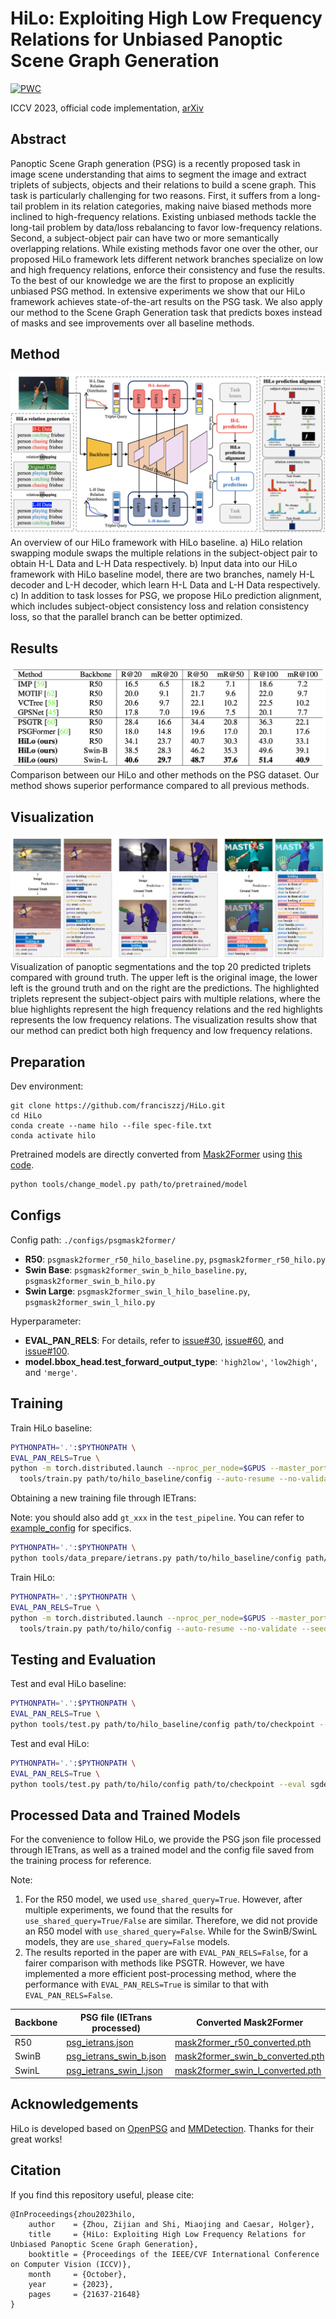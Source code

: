 # HiLo: Exploiting High Low Frequency Relations for Unbiased Panoptic Scene Graph Generation

[![PWC](https://img.shields.io/endpoint.svg?url=https://paperswithcode.com/badge/hilo-exploiting-high-low-frequency-relations/panoptic-scene-graph-generation-on-psg)](https://paperswithcode.com/sota/panoptic-scene-graph-generation-on-psg?p=hilo-exploiting-high-low-frequency-relations)

ICCV 2023, official code implementation, [arXiv](https://arxiv.org/abs/2303.15994)

## Abstract
Panoptic Scene Graph generation (PSG) is a recently proposed task in image scene understanding that aims to segment the image and extract triplets of subjects, objects and their relations to build a scene graph.
This task is particularly challenging for two reasons. 
First, it suffers from a long-tail problem in its relation categories, making naive biased methods more inclined to high-frequency relations.
Existing unbiased methods tackle the long-tail problem by data/loss rebalancing to favor low-frequency relations.
Second, a subject-object pair can have two or more semantically overlapping relations.
While existing methods favor one over the other, our proposed HiLo framework lets different network branches specialize on low and high frequency relations, enforce their consistency and fuse the results.
To the best of our knowledge we are the first to propose an explicitly unbiased PSG method.
In extensive experiments we show that our HiLo framework achieves state-of-the-art results on the PSG task. We also apply our method to the Scene Graph Generation task that predicts boxes instead of masks and see improvements over all baseline methods.

## Method
![hilo_overview](assets/hilo_overview.png)
An overview of our HiLo framework with HiLo baseline.
a) HiLo relation swapping module swaps the multiple relations in the subject-object pair to obtain H-L Data and L-H Data respectively.
b) Input data into our HiLo framework with HiLo baseline model, there are two branches, namely H-L decoder and L-H decoder, which learn H-L Data and L-H Data respectively.
c) In addition to task losses for PSG, we propose HiLo prediction alignment, which includes subject-object consistency loss and relation consistency loss, so that the parallel branch can be better optimized.

## Results
![hilo_results](assets/hilo_results.png)
Comparison between our HiLo and other methods on the PSG dataset. Our method shows superior performance compared to all previous methods.

## Visualization
![visual_results](assets/visual_results.png)
Visualization of panoptic segmentations and the top 20 predicted triplets compared with ground truth. The upper left is the original image, the lower left is the ground truth and on the right are the predictions. The highlighted triplets represent the subject-object pairs with multiple relations, where the blue highlights represent the high frequency relations and the red highlights represents the low frequency relations. The visualization results show that our method can predict both high frequency and low frequency relations.

## Preparation

Dev environment:
```
git clone https://github.com/franciszzj/HiLo.git
cd HiLo
conda create --name hilo --file spec-file.txt
conda activate hilo
```

Pretrained models are directly converted from [Mask2Former](https://github.com/open-mmlab/mmdetection/tree/main/configs/mask2former) using [this code](./tools/change_model.py).
```.bash
python tools/change_model.py path/to/pretrained/model
```

## Configs
Config path: `./configs/psgmask2former/`
- **R50**: `psgmask2former_r50_hilo_baseline.py`, `psgmask2former_r50_hilo.py`
- **Swin Base**: `psgmask2former_swin_b_hilo_baseline.py`, `psgmask2former_swin_b_hilo.py`
- **Swin Large**: `psgmask2former_swin_l_hilo_baseline.py`, `psgmask2former_swin_l_hilo.py`

Hyperparameter:

- **EVAL_PAN_RELS**: For details, refer to [issue#30](https://github.com/Jingkang50/OpenPSG/issues/30), [issue#60](https://github.com/Jingkang50/OpenPSG/issues/60), and [issue#100](https://github.com/Jingkang50/OpenPSG/issues/100).
- **model.bbox_head.test_forward_output_type**: `'high2low'`, `'low2high'`, and `'merge'`.

## Training
Train HiLo baseline:
```.bash
PYTHONPATH='.':$PYTHONPATH \
EVAL_PAN_RELS=True \
python -m torch.distributed.launch --nproc_per_node=$GPUS --master_port=$PORT \
  tools/train.py path/to/hilo_baseline/config --auto-resume --no-validate --seed 666 --launcher pytorch
```

Obtaining a new training file through IETrans:

Note: you should also add `gt_xxx` in the `test_pipeline`. You can refer to [example_config](https://github.com/franciszzj/HiLo/blob/main/configs/psgmask2former/psgmask2former_r50_add_label_at_test.py#L185) for specifics.
```.bash
PYTHONPATH='.':$PYTHONPATH \
python tools/data_prepare/ietrans.py path/to/hilo_baseline/config path/to/checkpoint path/to/output
```

Train HiLo:
```.bash
PYTHONPATH='.':$PYTHONPATH \
EVAL_PAN_RELS=True \
python -m torch.distributed.launch --nproc_per_node=$GPUS --master_port=$PORT \
  tools/train.py path/to/hilo/config --auto-resume --no-validate --seed 666 --launcher pytorch
```

## Testing and Evaluation

Test and eval HiLo baseline:
```.bash
PYTHONPATH='.':$PYTHONPATH \
EVAL_PAN_RELS=True \
python tools/test.py path/to/hilo_baseline/config path/to/checkpoint --eval sgdet_PQ
```

Test and eval HiLo:
```.bash
PYTHONPATH='.':$PYTHONPATH \
EVAL_PAN_RELS=True \
python tools/test.py path/to/hilo/config path/to/checkpoint --eval sgdet_PQ --cfg-options model.bbox_head.test_forward_output_type='merge'
```

## Processed Data and Trained Models
For the convenience to follow HiLo, we provide the PSG json file processed through IETrans, as well as a trained model and the config file saved from the training process for reference.

Note:
1. For the R50 model, we used `use_shared_query=True`. However, after multiple experiments, we found that the results for `use_shared_query=True/False` are similar. Therefore, we did not provide an R50 model with `use_shared_query=False`.
While for the SwinB/SwinL models, they are `use_shared_query=False` models.
2. The results reported in the paper are with `EVAL_PAN_RELS=False`, for a fairer comparison with methods like PSGTR. However, we have implemented a more efficient post-processing method, where the performance with `EVAL_PAN_RELS=True` is similar to that with `EVAL_PAN_RELS=False`.

| Backbone | PSG file (IETrans processed) | Converted Mask2Former | HiLo Baseline Model | Config (for HiLo train) | HiLo Model |
|----------|------------------------------|-----------------------|---------------------|-------------------------|------------|
| R50      | [psg_ietrans.json](https://emckclac-my.sharepoint.com/:u:/g/personal/k21163430_kcl_ac_uk/EdurlGM4EVdDmvIXs23zpi4BBP5oHK9BExHgtxbPU28Sag?e=EzAPlv) | [mask2former_r50_converted.pth](https://emckclac-my.sharepoint.com/:u:/g/personal/k21163430_kcl_ac_uk/Ea6YxcCg0m1CmH30fweVE70Bypj3bGZfssKnAfsncO7N6g?e=lQoNUz) | [hilo_baseline_r50.pth](https://emckclac-my.sharepoint.com/:u:/g/personal/k21163430_kcl_ac_uk/EQqjRukj141PqAbM5K1KhDsBs_SV-FpmEXfQXeU5dOSOnQ?e=q6ut9p) | [hilo_r50.py](https://emckclac-my.sharepoint.com/:u:/g/personal/k21163430_kcl_ac_uk/EQgNdXz5tMpDnV7LoaH8bO0B-UG1lzkik6bxaF3v-ULWEg?e=CEytJi) | [hilo_r50.pth](https://emckclac-my.sharepoint.com/:u:/g/personal/k21163430_kcl_ac_uk/EVkhUGNTRPREvbBp68YWrI0BV0hmngzfaeBnCCQ_oaFn8A?e=xHVqpn) |
| SwinB    | [psg_ietrans_swin_b.json](https://emckclac-my.sharepoint.com/:u:/g/personal/k21163430_kcl_ac_uk/EfxA-a_55ulGqSjnE8G-IvQBjEH1dyoVEyTkXqrH6lUfxA?e=VhV3LG) | [mask2former_swin_b_converted.pth](https://emckclac-my.sharepoint.com/:u:/g/personal/k21163430_kcl_ac_uk/EeE7qBOfUmtBjvi1EShT-ncBNNebcJj887zlCu4WkMA43Q?e=feReUs) | [hilo_baseline_swin_b.pth](https://emckclac-my.sharepoint.com/:u:/g/personal/k21163430_kcl_ac_uk/EaOzJUEB5e5OsfhaSQUMYgEBWEnAeAK19Ykw_NsiQiNT4A?e=GRNvrP) | [hilo_swin_b.py](https://emckclac-my.sharepoint.com/:u:/g/personal/k21163430_kcl_ac_uk/ESPrXmP4Ax9BmDKqUOXxlnMB88VCxZo9O8M1Wyiu8HUS9A?e=MoFxH0) | [hilo_swin_b.pth](https://emckclac-my.sharepoint.com/:u:/g/personal/k21163430_kcl_ac_uk/EchhOn3RcUxFvb2dE1xV4JABjKWcEJ0TRF8Sa8Il6dHvRQ?e=1PPuPl) |
| SwinL    | [psg_ietrans_swin_l.json](https://emckclac-my.sharepoint.com/:u:/g/personal/k21163430_kcl_ac_uk/EXqpMu9AKWtLgL1scGWhOCgBn2dE9eHHang5o5g_EHZGiQ?e=hMg50O) | [mask2former_swin_l_converted.pth](https://emckclac-my.sharepoint.com/:u:/g/personal/k21163430_kcl_ac_uk/Eb8CvOofpBVHkFJdDJnB1sUB6iNHDy_KeCHRNJ_McyF7WQ?e=265W7k) | [hilo_baseline_swin_l.pth](https://emckclac-my.sharepoint.com/:u:/g/personal/k21163430_kcl_ac_uk/EfPu-60pn21OmI9XhrJItGIBHonA0POX-7buazMXAgpQog?e=4wNfZT) | [hilo_swin_l.py](https://emckclac-my.sharepoint.com/:u:/g/personal/k21163430_kcl_ac_uk/EYhp5zW0NDNFpAON6rdQuYEBFww9K9CN5DSIsXBhUmkQ2A?e=psB9pv) | [hilo_swin_l.pth](https://emckclac-my.sharepoint.com/:u:/g/personal/k21163430_kcl_ac_uk/EQRJS4dqgdlDorob9zsZZtMBAxvIF8ih8WGFAqo0uPKAKw?e=ijKX7H) |

## Acknowledgements
HiLo is developed based on [OpenPSG](https://github.com/Jingkang50/OpenPSG) and [MMDetection](https://github.com/open-mmlab/mmdetection). Thanks for their great works!

## Citation
If you find this repository useful, please cite:

```
@InProceedings{zhou2023hilo,
    author    = {Zhou, Zijian and Shi, Miaojing and Caesar, Holger},
    title     = {HiLo: Exploiting High Low Frequency Relations for Unbiased Panoptic Scene Graph Generation},
    booktitle = {Proceedings of the IEEE/CVF International Conference on Computer Vision (ICCV)},
    month     = {October},
    year      = {2023},
    pages     = {21637-21648}
}
```